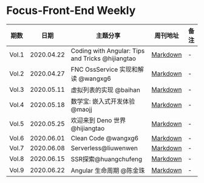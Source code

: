 # Focus-Front-End Weekly

|期数|日期|主题分享|周刊地址|备注|
|---|---|---|---|---|
| Vol.1 | 2020.04.22 | Coding with Angular: Tips and Tricks @hijiangtao | [Markdown](./2020-04-22.md) |-|
| Vol.2 | 2020.04.27 | FNC OssService 实现和解读 @wangxg6 | [Markdown](./2020-04-27.md) |-|
| Vol.3 | 2020.05.11 | 虚拟列表的实现 @baihan | [Markdown](./2020-05-11.md) |-|
| Vol.4 | 2020.05.18 | 数学宝: 嵌入式开发体验 @maojj | [Markdown](./2020-05-18.md) |-|
| Vol.5 | 2020.05.25 | 欢迎来到 Deno 世界 @hijiangtao | [Markdown](./2020-05-25.md) |-|
| Vol.6 | 2020.06.01 | Clean Code @wangxg6 | [Markdown](./2020-06-01.md) |-|
| Vol.7 | 2020.06.08 | Serverless@liuwenwen | [Markdown](./2020-06-08.md) |-|
| Vol.8 | 2020.06.15 | SSR探索@huangchufeng | [Markdown](./2020-06-15.md) |-|
| Vol.9 | 2020.06.22 | Angular 生命周期 @陈金珠 | [Markdown](./2020-06-22.md) |-|
